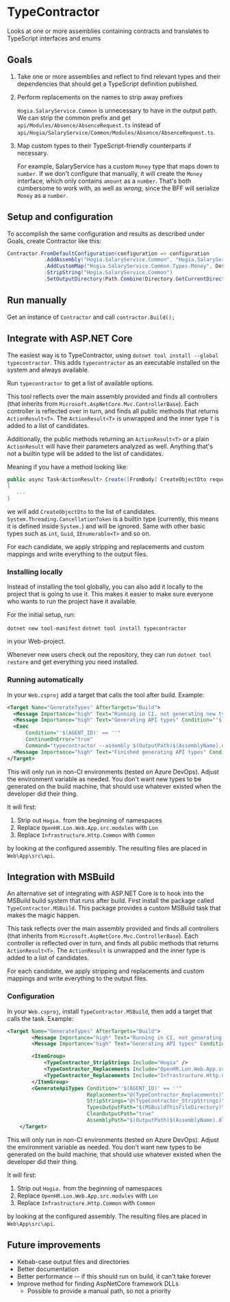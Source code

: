 # TypeContractor

Looks at one or more assemblies containing contracts and translates to TypeScript interfaces and enums

## Goals

1. Take one or more assemblies and reflect to find relevant types and their dependencies
   that should get a TypeScript definition published.

2. Perform replacements on the names to strip away prefixes

   `Hogia.SalaryService.Common` is unnecessary to have in the output path.
   We can strip the common prefix and get `api/Modules/Absence/AbsenceRequest.ts`
   instead of `api/Hogia/SalaryService/Common/Modules/Absence/AbsenceRequest.ts`.

3. Map custom types to their TypeScript-friendly counterparts if necessary.

   For example, SalaryService has a custom `Money` type that maps down to
   `number`. If we don't configure that manually, it will create the `Money`
   interface, which only contains `amount` as a `number`. That's both
   cumbersome to work with, as well as *wrong*, since the BFF will 
   serialize `Money` as a `number`.


## Setup and configuration

To accomplish the same configuration and results as described under Goals,
create Contractor like this:

```csharp
Contractor.FromDefaultConfiguration(configuration => configuration
            .AddAssembly("Hogia.SalaryService.Common", "Hogia.SalaryService.Common.dll")
            .AddCustomMap("Hogia.SalaryService.Common.Types.Money", DestinationTypes.Number)
            .StripString("Hogia.SalaryService.Common")
            .SetOutputDirectory(Path.Combine(Directory.GetCurrentDirectory(), "api")));
```

## Run manually

Get an instance of `Contractor` and call `contractor.Build();`

## Integrate with ASP.NET Core

The easiest way is to TypeContractor, using `dotnet
tool install --global typecontractor`.  This adds `typecontractor` as an
executable installed on the system and always available.

Run `typecontractor` to get a list of available options.

This tool reflects over the main assembly provided and finds all controllers
(that inherits from `Microsoft.AspNetCore.Mvc.ControllerBase`). Each
controller is reflected over in turn, and finds all public methods that returns
`ActionResult<T>`. The `ActionResult<T>` is unwrapped and the inner type `T`
is added to a list of candidates.

Additionally, the public methods returning an `ActionResult<T>` *or* a plain
`ActionResult` will have their parameters analyzed as well. Anything that's
not a builtin type will be added to the list of candidates.

Meaning if you have a method looking like:

```csharp
public async Task<ActionResult> Create([FromBody] CreateObjectDto request, CancellationToken cancellationToken)
{
   ...
}
```

we will add `CreateObjectDto` to the list of candidates.
`System.Threading.CancellationToken` is a builtin type (currently, this means
it is defined inside `System.`) and will be ignored. Same with other basic
types such as `int`, `Guid`, `IEnumerable<T>` and so on.

For each candidate, we apply stripping and replacements and custom mappings and
write everything to the output files.

### Installing locally

Instead of installing the tool globally, you can also add it locally to the
project that is going to use it. This makes it easier to make sure everyone
who wants to run the project have it available.

For the initial setup, run:

`dotnet new tool-manifest`
`dotnet tool install typecontractor`

in your Web-project.

Whenever new users check out the repository, they can run `dotnet tool restore`
and get everything you need installed.

### Running automatically

In your `Web.csproj` add a target that calls the tool after build. Example:

```xml
<Target Name="GenerateTypes" AfterTargets="Build">
  <Message Importance="high" Text="Running in CI, not generating new types" Condition="'$(AGENT_ID)' != ''" />
  <Message Importance="high" Text="Generating API types" Condition="'$(AGENT_ID)' == ''" />
  <Exec 
      Condition="'$(AGENT_ID)' == ''"
      ContinueOnError="true"
      Command="typecontractor --assembly $(OutputPath)$(AssemblyName).dll --output $(MSBuildThisFileDirectory)\App\src\api --clean --replace OpenHR.Lon.Web.App.src.modules:Lon --replace Infrastructure.Http.Common:Common --strip Hogia" />
  <Message Importance="high" Text="Finished generating API types" Condition="'$(AGENT_ID)' == ''" />
</Target>
```

This will only run in non-CI environments (tested on Azure DevOps). Adjust the
environment variable as needed. You don't want new types to be generated on the
build machine, that should use whatever existed when the developer did their
thing.

It will first:

1. Strip out `Hogia.` from the beginning of namespaces
2. Replace `OpenHR.Lon.Web.App.src.modules` with `Lon`
3. Replace `Infrastructure.Http.Common` with `Common`

by looking at the configured assembly. The resulting files are placed in
`Web\App\src\api`.

## Integration with MSBuild

An alternative set of integrating with ASP.NET Core is to hook into the MSBuild
build system that runs after build. First install the package called
`TypeContractor.MSBuild`.  This package provides a custom MSBuild task that
makes the magic happen.

This task reflects over the main assembly provided and finds all controllers
(that inherits from `Microsoft.AspNetCore.Mvc.ControllerBase`).  Each
controller is reflected over in turn, and finds all public methods that returns
`ActionResult<T>`. The `ActionResult` is unwrapped and the inner type is added
to a list of candidates.

For each candidate, we apply stripping and replacements and custom mappings and
write everything to the output files.

### Configuration

In your `Web.csproj`, install `TypeContractor.MSBuild`, then add a target that
calls the task. Example:

```xml
<Target Name="GenerateTypes" AfterTargets="Build">
		<Message Importance="high" Text="Running in CI, not generating new types" Condition="'$(AGENT_ID)' != ''" />
		<Message Importance="high" Text="Generating API types" Condition="'$(AGENT_ID)' == ''"/>

		<ItemGroup>
			<TypeContractor_StripStrings Include="Hogia" />
			<TypeContractor_Replacements Include="OpenHR.Lon.Web.App.src.modules:Lon" />
			<TypeContractor_Replacements Include="Infrastructure.Http.Common:Common" />
		</ItemGroup>
		<GenerateApiTypes Condition="'$(AGENT_ID)' == ''"
						  Replacements="@(TypeContractor_Replacements)"
						  StripStrings="@(TypeContractor_StripStrings)"
						  TypesOutputPath="$(MSBuildThisFileDirectory)\App\src\api"
						  CleanOutputPath="true"
						  AssemblyPath="$(OutputPath)$(AssemblyName).dll"/>
	</Target>
```

This will only run in non-CI environments (tested on Azure DevOps). Adjust the
environment variable as needed. You don't want new types to be generated on the
build machine, that should use whatever existed when the developer did their
thing.

It will first:

1. Strip out `Hogia.` from the beginning of namespaces
2. Replace `OpenHR.Lon.Web.App.src.modules` with `Lon`
3. Replace `Infrastructure.Http.Common` with `Common`

by looking at the configured assembly. The resulting files are placed in
`Web\App\src\api`.


## Future improvements

* Kebab-case output files and directories
* Better documentation
* Better performance -- if this should run on build, it can't take forever
* Improve method for finding AspNetCore framework DLLs
  * Possible to provide a manual path, so not a priority

